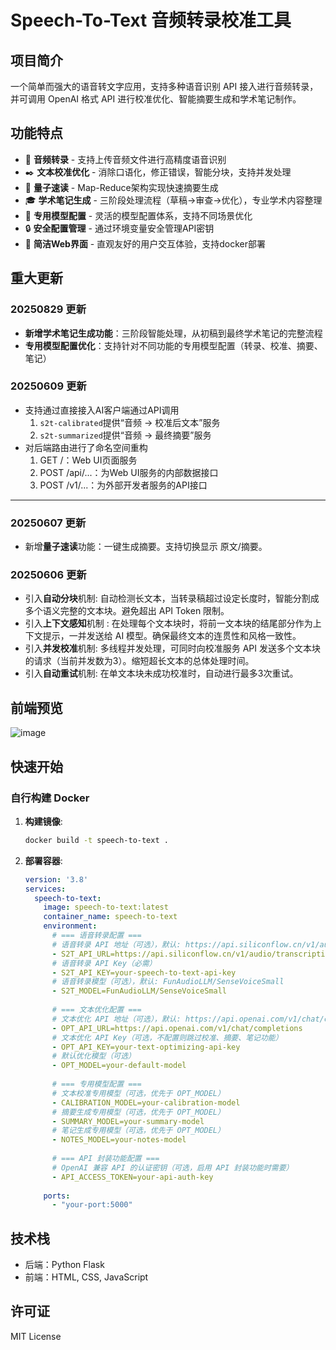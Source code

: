 # Speech-To-Text 音频转录校准工具

## 项目简介

一个简单而强大的语音转文字应用，支持多种语音识别 API 接入进行音频转录，并可调用 OpenAI 格式 API 进行校准优化、智能摘要生成和学术笔记制作。

## 功能特点

- 🎤 **音频转录** - 支持上传音频文件进行高精度语音识别
- ✒️ **文本校准优化** - 消除口语化，修正错误，智能分块，支持并发处理
- 🚀 **量子速读** - Map-Reduce架构实现快速摘要生成
- 🎓 **学术笔记生成** - 三阶段处理流程（草稿→审查→优化），专业学术内容整理
- 🔌 **专用模型配置** - 灵活的模型配置体系，支持不同场景优化
- 🔒 **安全配置管理** - 通过环境变量安全管理API密钥
- 📱 **简洁Web界面** - 直观友好的用户交互体验，支持docker部署

## 重大更新
### 20250829 更新
- **新增学术笔记生成功能**：三阶段智能处理，从初稿到最终学术笔记的完整流程
- **专用模型配置优化**：支持针对不同功能的专用模型配置（转录、校准、摘要、笔记）
### 20250609 更新
- 支持通过直接接入AI客户端通过API调用
  1. `s2t-calibrated`提供“音频 -> 校准后文本”服务
  2. `s2t-summarized`提供“音频 -> 最终摘要”服务
- 对后端路由进行了命名空间重构
  1. GET /：Web UI页面服务
  2. POST /api/...：为Web UI服务的内部数据接口
  3. POST /v1/...：为外部开发者服务的API接口
---
### 20250607 更新
- 新增**量子速读**功能：一键生成摘要。支持切换显示 原文/摘要。
### 20250606 更新
- 引入**自动分块**机制: 自动检测长文本，当转录稿超过设定长度时，智能分割成多个语义完整的文本块。避免超出 API Token 限制。
- 引入**上下文感知**机制 : 在处理每个文本块时，将前一文本块的结尾部分作为上下文提示，一并发送给 AI 模型。确保最终文本的连贯性和风格一致性。
- 引入**并发校准**机制: 多线程并发处理，可同时向校准服务 API 发送多个文本块的请求（当前并发数为3）。缩短超长文本的总体处理时间。
- 引入**自动重试**机制: 在单文本块未成功校准时，自动进行最多3次重试。

## 前端预览
![image](https://github.com/user-attachments/assets/c27411d8-2e71-4194-ba9c-217787fae8bb)

## 快速开始

### 自行构建 Docker

1. **构建镜像**:

    ```bash
    docker build -t speech-to-text .
    ```

2. **部署容器**:

    ```yaml
    version: '3.8'
    services:
      speech-to-text:
        image: speech-to-text:latest
        container_name: speech-to-text
        environment:
          # === 语音转录配置 ===
          # 语音转录 API 地址（可选），默认: https://api.siliconflow.cn/v1/audio/transcriptions
          - S2T_API_URL=https://api.siliconflow.cn/v1/audio/transcriptions
          # 语音转录 API Key（必需）
          - S2T_API_KEY=your-speech-to-text-api-key
          # 语音转录模型（可选），默认: FunAudioLLM/SenseVoiceSmall
          - S2T_MODEL=FunAudioLLM/SenseVoiceSmall
          
          # === 文本优化配置 ===
          # 文本优化 API 地址（可选），默认: https://api.openai.com/v1/chat/completions
          - OPT_API_URL=https://api.openai.com/v1/chat/completions
          # 文本优化 API Key（可选，不配置则跳过校准、摘要、笔记功能）
          - OPT_API_KEY=your-text-optimizing-api-key
          # 默认优化模型（可选）
          - OPT_MODEL=your-default-model
          
          # === 专用模型配置 ===
          # 文本校准专用模型（可选，优先于 OPT_MODEL）
          - CALIBRATION_MODEL=your-calibration-model
          # 摘要生成专用模型（可选，优先于 OPT_MODEL）
          - SUMMARY_MODEL=your-summary-model
          # 笔记生成专用模型（可选，优先于 OPT_MODEL）
          - NOTES_MODEL=your-notes-model
          
          # === API 封装功能配置 ===
          # OpenAI 兼容 API 的认证密钥（可选，启用 API 封装功能时需要）
          - API_ACCESS_TOKEN=your-api-auth-key
          
        ports:
          - "your-port:5000"
    ```

## 技术栈

- 后端：Python Flask
- 前端：HTML, CSS, JavaScript

## 许可证

MIT License


